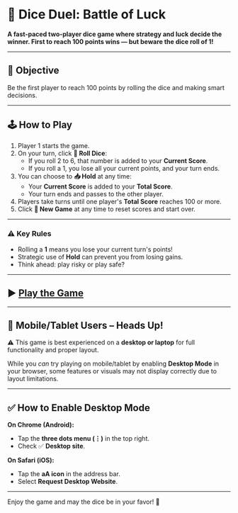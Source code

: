 # 🎲 Dice Duel: Battle of Luck

**A fast-paced two-player dice game where strategy and luck decide the winner. First to reach 100 points wins — but beware the dice roll of 1!**

---

## 🎯 Objective

Be the first player to reach 100 points by rolling the dice and making smart decisions.

---

## 🕹️ How to Play

1. Player 1 starts the game.
2. On your turn, click **🎲 Roll Dice**:
   - If you roll 2 to 6, that number is added to your **Current Score**.
   - If you roll a 1, you lose all your current points, and your turn ends.
3. You can choose to **📥 Hold** at any time:
   - Your **Current Score** is added to your **Total Score**.
   - Your turn ends and passes to the other player.
4. Players take turns until one player's **Total Score** reaches 100 or more.
5. Click **🔁 New Game** at any time to reset scores and start over.

---

### ⚠️ Key Rules

- Rolling a **1** means you lose your current turn's points!
- Strategic use of **Hold** can prevent you from losing gains.
- Think ahead: play risky or play safe?

---

## ▶️ [Play the Game](https://duel-dice-game.netlify.app/)

---

## 📱 Mobile/Tablet Users – Heads Up!

⚠️ This game is best experienced on a **desktop or laptop** for full functionality and proper layout.

While you *can* try playing on mobile/tablet by enabling **Desktop Mode** in your browser, some features or visuals may not display correctly due to layout limitations.

---

## ✅ How to Enable Desktop Mode

**On Chrome (Android):**
- Tap the **three dots menu (⋮)** in the top right.
- Check ✅ **Desktop site**.

**On Safari (iOS):**
- Tap the **aA icon** in the address bar.
- Select **Request Desktop Website**.

---

Enjoy the game and may the dice be in your favor! 🎉
